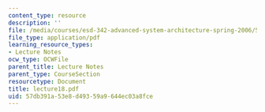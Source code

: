 ```yaml
---
content_type: resource
description: ''
file: /media/courses/esd-342-advanced-system-architecture-spring-2006/57db391a53e8d49359a9644ec03a8fce_lecture18.pdf
file_type: application/pdf
learning_resource_types:
- Lecture Notes
ocw_type: OCWFile
parent_title: Lecture Notes
parent_type: CourseSection
resourcetype: Document
title: lecture18.pdf
uid: 57db391a-53e8-d493-59a9-644ec03a8fce
---
```

